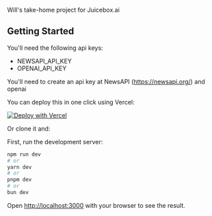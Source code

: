 Will's take-home project for Juicebox.ai

## Getting Started

You'll need the following api keys:
 - NEWSAPI_API_KEY
 - OPENAI_API_KEY

You'll need to create an api key at NewsAPI (https://newsapi.org/) and openai

You can deploy this in one click using Vercel:

[![Deploy with Vercel](https://vercel.com/button)](https://vercel.com/new/clone?repository-url=https%3A%2F%2Fgithub.com%2Fwillmbennett%2Fjuicebox-takehome&env=NEWSAPI_API_KEY,OPENAI_API_KEY&envDescription=You'll%20need%20to%20create%20an%20api%20key%20at%20NewsAPI%20(https%3A%2F%2Fnewsapi.org%2F)%20and%20openai&demo-title=Live%20Demo&demo-description=Will's%20incredible%20takehome%20for%20juicebox.ai&demo-url=https%3A%2F%2Fjuicebox-takehome.vercel.app%2F)

Or clone it and:

First, run the development server:

```bash
npm run dev
# or
yarn dev
# or
pnpm dev
# or
bun dev
```

Open [http://localhost:3000](http://localhost:3000) with your browser to see the result.
